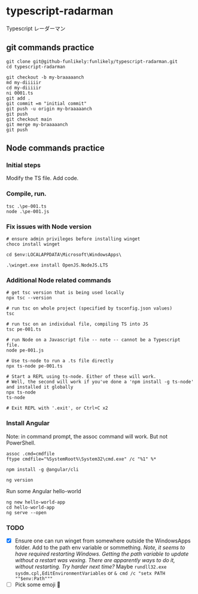 # typescript-radarman
Typescript  レーダーマン

## git commands practice
```
git clone git@github-funlikely:funlikely/typescript-radarman.git
cd typescript-radarman

git checkout -b my-braaaaanch
md my-diiiiir
cd my-diiiiir
ni 0001.ts
git add .
git commit =m "initial commit"
git push -u origin my-braaaaanch
git push
git checkout main
git merge my-braaaaanch
git push

```

## Node commands practice

### Initial steps

Modify the TS file.  Add code.

### Compile, run.

```
tsc .\pe-001.ts
node .\pe-001.js
```

### Fix issues with Node version
```
# ensure admin privileges before installing winget
choco install winget

cd $env:LOCALAPPDATA\Microsoft\WindowsApps\

.\winget.exe install OpenJS.NodeJS.LTS
```

### Additional Node related commands

```
# get tsc version that is being used locally
npx tsc --version

# run tsc on whole project (specified by tsconfig.json values)
tsc

# run tsc on an individual file, compiling TS into JS
tsc pe-001.ts

# run Node on a Javascript file -- note -- cannot be a Typescript file.
node pe-001.js

# Use ts-node to run a .ts file directly
npx ts-node pe-001.ts

# Start a REPL using ts-node. Either of these will work.
# Well, the second will work if you've done a 'npm install -g ts-node' and installed it globally
npx ts-node
ts-node

# Exit REPL with '.exit', or Ctrl+C x2
```

### Install Angular
Note: in command prompt, the assoc command will work. But not PowerShell.
```
assoc .cmd=cmdfile
ftype cmdfile="%SystemRoot%\System32\cmd.exe" /c "%1" %*

npm install -g @angular/cli

ng version
```

Run some Angular hello-world

```
ng new hello-world-app
cd hello-world-app
ng serve --open
```

### TODO
 - [x]  Ensure one can run winget from somewhere outside the WindowsApps folder.  Add to the path env variable or sommething. *Note, it seems to have required restarting Windows. Getting the path variable to update without a restart was vexing.  There are apparently ways to do it, without restarting. Try harder next time?* Maybe `rundll32.exe sysdm.cpl,EditEnvironmentVariables` or `& cmd /c "setx PATH ""$env:Path"""`
 - [ ] Pick some emoji 🌮